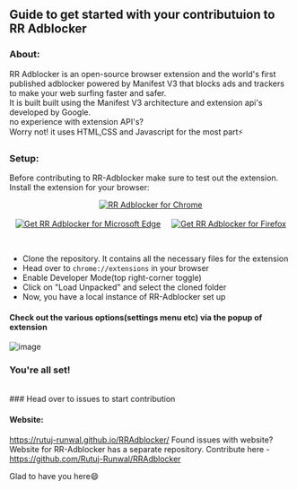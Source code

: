 ## Guide to get started with your contributuion to RR Adblocker

### About:
RR Adblocker is an open-source browser extension and the world's first published adblocker powered by Manifest V3 that blocks ads and trackers to make your web surfing faster and safer.
<br>
It is built  built using the Manifest V3 architecture and extension api's developed by Google.
<br />
no experience with extension API's? 
<br/>
Worry not! it uses HTML,CSS and Javascript for the most part⚡

### Setup:
Before contributing to RR-Adblocker make sure to test out the extension.
<br/>
Install the extension for your browser:
<p align="center">
<a href="https://bit.ly/rradb_chrome"><img src="https://raw.githubusercontent.com/Rutuj-Runwal/RR-Adblocker/main/assets/chrome.png" alt="RR Adblocker for Chrome"></a>
  <br />
  <br />
<a href="https://bit.ly/rr-adblocker_microsoft-edge"><img src="https://raw.githubusercontent.com/Rutuj-Runwal/RR-Adblocker/main/assets/edge.png" alt="Get RR Adblocker for Microsoft Edge"></a>
  &nbsp;&nbsp;&nbsp;
<a href="https://mzl.la/3BhY6C9"><img src="https://raw.githubusercontent.com/Rutuj-Runwal/RR-Adblocker/main/assets/firefox.png" alt="Get RR Adblocker for Firefox"></a> 
</p>
<br/>

 - Clone the repository. It contains all the necessary files for the extension
- Head over to `chrome://extensions` in your browser
- Enable Developer Mode(top right-corner toggle)
- Click on "Load Unpacked" and select the cloned folder
- Now, you have a local instance of RR-Adblocker set up 

#### Check out the various options(settings menu etc) via the popup of extension
![image](https://user-images.githubusercontent.com/59436520/194697111-9bd74c2a-35b7-404f-b4c4-9f4631cc051a.png)

### You're all set! 
<br />
### Head over to issues to start contribution

#### Website:
https://rutuj-runwal.github.io/RRAdblocker/
Found issues with website?
Website for RR-Adblocker has a separate repository.
Contribute here - https://github.com/Rutuj-Runwal/RRAdblocker

Glad to have you here😄
